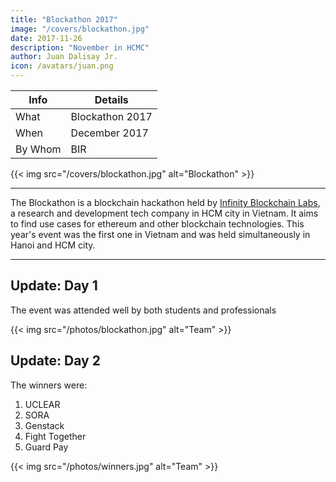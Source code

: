 ```yaml
---
title: "Blockathon 2017"
image: "/covers/blockathon.jpg"
date: 2017-11-26
description: "November in HCMC"
author: Juan Dalisay Jr.
icon: /avatars/juan.png
---
```



Info | Details 
--- | ---
What | Blockathon 2017
When | December 2017
By Whom | BIR

{{< img src="/covers/blockathon.jpg" alt="Blockathon" >}}

---


The Blockathon is a blockchain hackathon held by [Infinity Blockchain Labs](http://blockchainlabs.asia), a research and development tech company in HCM city in Vietnam. It aims to find use cases for ethereum and other blockchain technologies. This year's event was the first one in Vietnam and was held simultaneously in Hanoi and HCM city. 


---


## Update: Day 1

The event was attended well by both students and professionals

{{< img src="/photos/blockathon.jpg" alt="Team" >}} 


## Update: Day 2

The winners were:

1. UCLEAR
2. SORA
3. Genstack
4. Fight Together
5. Guard Pay 

{{< img src="/photos/winners.jpg" alt="Team" >}} 
